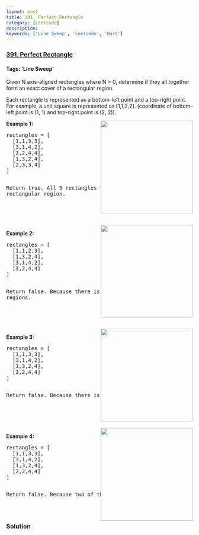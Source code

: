 ```yaml
---
layout: post
title: 391. Perfect Rectangle
category: [Leetcode]
description: 
keywords: ['Line Sweep', 'Leetcode', 'Hard']
---
```

### [391. Perfect Rectangle](https://leetcode.com/problems/perfect-rectangle)

#### Tags: 'Line Sweep'

<div class="content__u3I1 question-content__JfgR"><div><p>Given N axis-aligned rectangles where N &gt; 0, determine if they all together form an exact cover of a rectangular region.</p>
<p>Each rectangle is represented as a bottom-left point and a top-right point. For example, a unit square is represented as [1,1,2,2]. (coordinate of bottom-left point is (1, 1) and top-right point is (2, 2)).</p>
<div style="float:right"><img src="https://assets.leetcode.com/uploads/2018/10/22/rectangle_perfect.gif" style="width: 249px; height: 250px;"/></div>
<p><b>Example 1:</b></p>
<pre>rectangles = [
  [1,1,3,3],
  [3,1,4,2],
  [3,2,4,4],
  [1,3,2,4],
  [2,3,3,4]
]

Return true. All 5 rectangles together form an exact cover of a rectangular region.
</pre>
<p> </p>
<div style="clear:both"> </div>
<div style="float:right"><img src="https://assets.leetcode.com/uploads/2018/10/22/rectangle_separated.gif" style="width: 249px; height: 250px;"/></div>
<p><b>Example 2:</b></p>
<pre>rectangles = [
  [1,1,2,3],
  [1,3,2,4],
  [3,1,4,2],
  [3,2,4,4]
]

Return false. Because there is a gap between the two rectangular regions.
</pre>
<p> </p>
<div style="clear:both"> </div>
<div style="float:right"><img src="https://assets.leetcode.com/uploads/2018/10/22/rectangle_hole.gif" style="width: 249px; height: 250px;"/></div>
<p><b>Example 3:</b></p>
<pre>rectangles = [
  [1,1,3,3],
  [3,1,4,2],
  [1,3,2,4],
  [3,2,4,4]
]

Return false. Because there is a gap in the top center.
</pre>
<p> </p>
<div style="clear:both"> </div>
<div style="float:right"><img src="https://assets.leetcode.com/uploads/2018/10/22/rectangle_intersect.gif" style="width: 249px; height: 250px;"/></div>
<p><b>Example 4:</b></p>
<pre>rectangles = [
  [1,1,3,3],
  [3,1,4,2],
  [1,3,2,4],
  [2,2,4,4]
]

Return false. Because two of the rectangles overlap with each other.
</pre>
<p> </p></div></div>

### Solution

